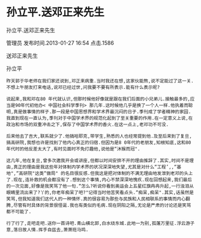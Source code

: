 # 孙立平.送邓正来先生  
孙立平.送邓正来先生

管理员 发布时间.2013-01-27 16:54  点击.1586

 送邓正来先生

孙立平

    昨天郭于华老师在我们家还说到,邓正来病重.当时我还在想,这家伙能熬,说不定能过了这一关.不想上午朋友打来电话,说邓已经过世,问我要不要有所表示.能有什么表示呢?

    说起来,我和邓在80 年代就认识,但那时候他好像就是跟在我们后面的小兄弟儿.接触最多的,应当是90年代初他办< 中国社会科学季刊> 那几年.这时候他几乎是换了一个人一样.他执着而聪明,真是做事情的样子.那一段是中国思想界和学术界最沉闷的日子.季刊成了学者精神的家园.我直到现在一直认为,季刊对于中国学术界的规范化起到了至关重要的作用.在一定意义上说,在政治和市场的双重冲击之下,保存了中国学术界的香火.在这一点上,老邓功不可没.

    后来他去了吉大,联系就少了.他搞哈耶克,带学生,熟悉的人也经常提到他.及至后来到了复旦,搞高研院,我想也许是找到了他内心真正的归宿.但因为是8 0年代的老朋友,知根知底,这和80 年代时的他反差太大了,有时见面时不免打趣他,说他是“沐猴而冠".

    这几年,他在复旦,曾多次邀我开会或讲座,但都以时间安排不开的理由推辞了.其实,时间不是理由,真正的理由是我这些年对体制内学术界的状况深深地失望,尤其是对什么“工程’,,“基地",“高研院"这类“做局" 的名目很反感.但我这是把对体制的不满无理由地发泄到老邓的头上了.现在,连补救的机会都没有了.想到这个事情,内心不禁深深地愧疚.现在回想起来,我们最后的一次见面,好像是我笑骂了他一句.“怎么?听说你看到奥运会上五星红旗冉冉升起,一行浊泪从眼睛里流出来了?丫的,你老年痴呆了吧?"记得当时他苦笑看点头.“痴呆,痴呆".其实,话虽然是笑骂,但我知道我们这代人的一种情怀.真的很容易为那些与民族和人民相联系的事情而内心翻腾,尽管有时具体的背景很怪诞.我也有类似的毛病.现在阴阳之隔,无论是严肃的讨论还是笑骂都不可能了.

    行了行了,走吧走吧.送你一首诗吧.青山横北郭,白水绕东城.此地一为别,孤蓬万里征.浮云游子意,落日故人情.挥手自兹去,萧萧班马鸣.